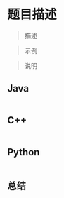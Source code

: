 # 题目描述

> 描述

> 示例

> 说明

## Java

```java

```

## C++

```cpp

```

## Python

```python

```

## 总结
